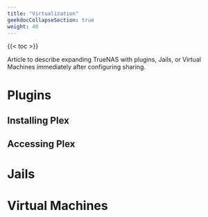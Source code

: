 ```yaml
---
title: "Virtualization"
geekdocCollapseSection: true
weight: 40
---
```


{{< toc >}}

Article to describe expanding TrueNAS with plugins, Jails, or Virtual Machines immediately after configuring sharing.

# Plugins

## Installing Plex

## Accessing Plex

# Jails

# Virtual Machines
